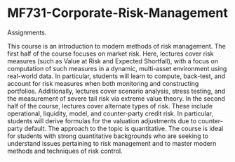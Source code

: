 # MF731-Corporate-Risk-Management
Assignments.

This course is an introduction to modern methods of risk management. The first half of the course focuses on market risk. Here, lectures cover risk measures (such as Value at Risk and Expected Shortfall), with a focus on computation of such measures in a dynamic, multi-asset environment using real-world data. In particular, students will learn to compute, back-test, and account for risk measures when both monitoring and constructing portfolios. Additionally, lectures cover scenario analysis, stress testing, and the measurement of severe tail risk via extreme value theory. In the second half of the course, lectures cover alternate types of risk. These include operational, liquidity, model, and counter-party credit risk. In particular, students will derive formulas for the valuation adjustments due to counter-party default. The approach to the topic is quantitative. The course is ideal for students with strong quantitative backgrounds who are seeking to understand issues pertaining to risk management and to master modern methods and techniques of risk control.
